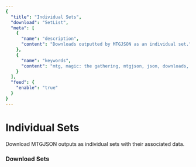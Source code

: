 ```yaml
---
{
  "title": "Individual Sets",
  "download": "SetList",
  "meta": [
    {
      "name": "description",
      "content": "Downloads outputted by MTGJSON as an individual set.",
    },
    {
      "name": "keywords",
      "content": "mtg, magic: the gathering, mtgjson, json, downloads, download set, individual sets, sets",
    }
  ],
  "feed": {
    "enable": "true"
  }
}
---
```


# Individual Sets

Download MTGJSON outputs as individual sets with their associated data.

### Download Sets

<GenerateSetsDownloads/>